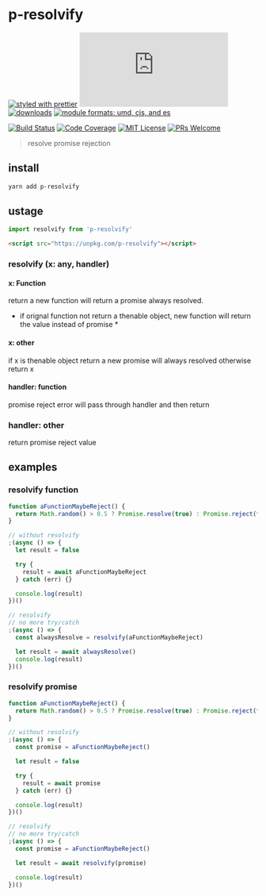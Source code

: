 # p-resolvify

[![styled with prettier](https://img.shields.io/badge/styled_with-prettier-ff69b4.svg?style=flat-square)](https://github.com/prettier/prettier)
[![gzip size](http://img.badgesize.io/https://unpkg.com/p-resolvify/dist/index.mjs?compression=gzip&label=gzip%20size&style=flat-square)](https://unpkg.com/p-resolvify/dist/)
[![downloads](https://img.shields.io/npm/dm/p-resolvify.svg?style=flat-square)](https://www.npmtrends.com/p-resolvify)
[![module formats: umd, cjs, and es](https://img.shields.io/badge/module%20formats-umd%2C%20cjs%2C%20es-green.svg?style=flat-square)](https://unpkg.com/p-resolvify/dist/)

[![Build Status](https://img.shields.io/travis/fisker/p-resolvify.svg?style=flat-square)](https://travis-ci.org/fisker/p-resolvify)
[![Code Coverage](https://img.shields.io/coveralls/github/fisker/p-resolvify.svg?style=flat-square)](https://coveralls.io/github/fisker/p-resolvify)
[![MIT License](https://img.shields.io/npm/l/p-resolvify.svg?style=flat-square)](https://github.com/fisker/p-resolvify/blob/master/license)
[![PRs Welcome](https://img.shields.io/badge/PRs-welcome-brightgreen.svg?style=flat-square)](http://makeapullrequest.com)

> resolve promise rejection

## install

```sh
yarn add p-resolvify
```

## ustage

```js
import resolvify from 'p-resolvify'
```

```html
<script src="https://unpkg.com/p-resolvify"></script>
```

### resolvify (x: any, handler)

#### x: Function

return a new function will return a promise always resolved.

- if orignal function not return a thenable object, new function will return the value instead of promise \*

#### x: other

if x is thenable object
return a new promise will always resolved
otherwise
return x

#### handler: function

promise reject error will pass through handler and then return

### handler: other

return promise reject value

## examples

### resolvify function

```js
function aFunctionMaybeReject() {
  return Math.random() > 0.5 ? Promise.resolve(true) : Promise.reject(false)
}

// without resolvify
;(async () => {
  let result = false

  try {
    result = await aFunctionMaybeReject
  } catch (err) {}

  console.log(result)
})()

// resolvify
// no more try/catch
;(async () => {
  const alwaysResolve = resolvify(aFunctionMaybeReject)

  let result = await alwaysResolve()
  console.log(result)
})()
```

### resolvify promise

```js
function aFunctionMaybeReject() {
  return Math.random() > 0.5 ? Promise.resolve(true) : Promise.reject(false)
}

// without resolvify
;(async () => {
  const promise = aFunctionMaybeReject()

  let result = false

  try {
    result = await promise
  } catch (err) {}

  console.log(result)
})()

// resolvify
// no more try/catch
;(async () => {
  const promise = aFunctionMaybeReject()

  let result = await resolvify(promise)

  console.log(result)
})()
```
